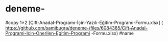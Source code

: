 # deneme-
#copy
1×2
[Çift-Anadal-Programı-İçin-Yazılı-Eğitim-Programı-Formu.xlsx] ( https://github.com/samibugra/deneme-/files/6084385/Cift-Anadal-Programi-Icin-Onerilen-Egitim-Programi -Formu.xlsx)
#name 
